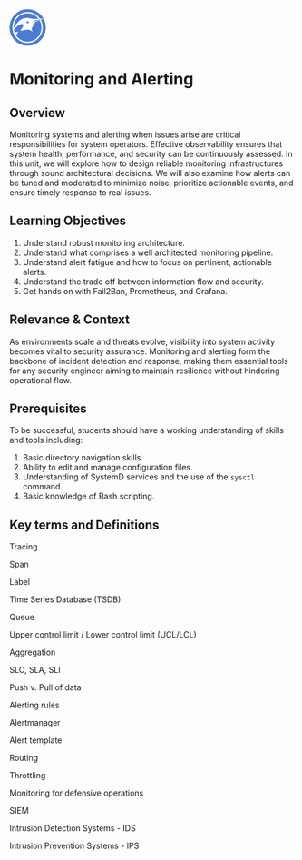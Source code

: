 <div class="flex-container">
        <img src="https://github.com/ProfessionalLinuxUsersGroup/img/blob/main/Assets/Logos/ProLUG_Round_Transparent_LOGO.png?raw=true" width="64" height="64"></img>
    <p>
        <h1>Monitoring and Alerting</h1>
    </p>
</div>

## Overview

Monitoring systems and alerting when issues arise are critical responsibilities for system operators. Effective observability ensures that system health, performance, and security can be continuously assessed. In this unit, we will explore how to design reliable monitoring infrastructures through sound architectural decisions. We will also examine how alerts can be tuned and moderated to minimize noise, prioritize actionable events, and ensure timely response to real issues.

## Learning Objectives

1. Understand robust monitoring architecture.
2. Understand what comprises a well architected monitoring pipeline.
3. Understand alert fatigue and how to focus on pertinent, actionable alerts.
4. Understand the trade off between information flow and security.
5. Get hands on with Fail2Ban, Prometheus, and Grafana.

## Relevance & Context

As environments scale and threats evolve, visibility into system activity becomes vital to security assurance. Monitoring and alerting form the backbone of incident detection and response, making them essential tools for any security engineer aiming to maintain resilience without hindering operational flow.

## Prerequisites

To be successful, students should have a working understanding of skills and tools including:

1. Basic directory navigation skills.
2. Ability to edit and manage configuration files.
3. Understanding of SystemD services and the use of the `sysctl` command.
4. Basic knowledge of Bash scripting.

## Key terms and Definitions

Tracing

Span

Label

Time Series Database (TSDB)

Queue

Upper control limit / Lower control limit (UCL/LCL)

Aggregation

SLO, SLA, SLI

Push v. Pull of data

Alerting rules

Alertmanager

Alert template

Routing

Throttling

Monitoring for defensive operations

SIEM

Intrusion Detection Systems - IDS

Intrusion Prevention Systems - IPS


